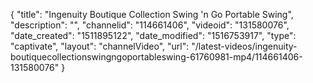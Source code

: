 {
    "title": "Ingenuity Boutique Collection Swing 'n Go Portable Swing",
    "description": "",
    "channelid": "114661406",
    "videoid": "131580076",
    "date_created": "1511895122",
    "date_modified": "1516753917",
    "type": "captivate",
    "layout": "channelVideo",
    "url": "\/latest-videos\/ingenuity-boutiquecollectionswingngoportableswing-61760981-mp4\/114661406-131580076"
}